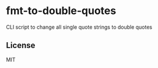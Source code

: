 # fmt-to-double-quotes
CLI script to change all single quote strings to double quotes

## License
MIT
